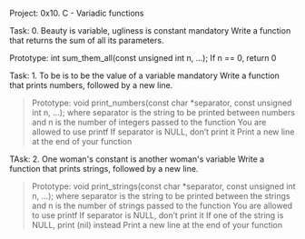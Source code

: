 Project: 0x10. C - Variadic functions

Task: 0. Beauty is variable, ugliness is constant
mandatory
Write a function that returns the sum of all its parameters.

Prototype: int sum_them_all(const unsigned int n, ...);
If n == 0, return 0

Task: 1. To be is to be the value of a variable
mandatory
Write a function that prints numbers, followed by a new line.

> Prototype: void print_numbers(const char *separator, const unsigned int n, ...);
> where separator is the string to be printed between numbers and n is the number of integers passed to the function
> You are allowed to use printf
> If separator is NULL, don’t print it
> Print a new line at the end of your function

TAsk: 2. One woman's constant is another woman's variable
Write a function that prints strings, followed by a new line.

> Prototype: void print_strings(const char *separator, const unsigned int n, ...);
> where separator is the string to be printed between the strings and n is the number of strings passed to the function
> You are allowed to use printf
> If separator is NULL, don’t print it
> If one of the string is NULL, print (nil) instead
> Print a new line at the end of your function
